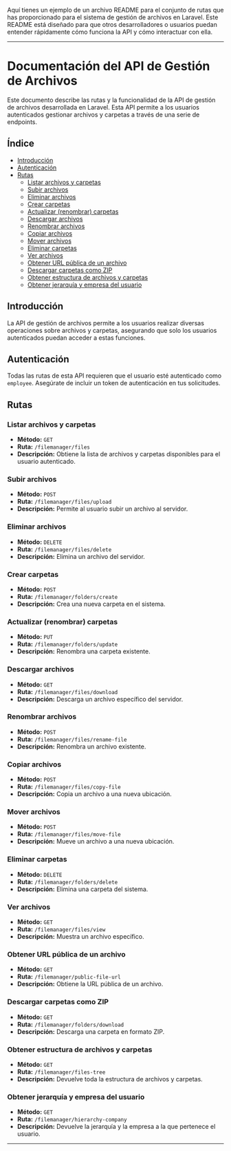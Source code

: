 Aquí tienes un ejemplo de un archivo README para el conjunto de rutas que has proporcionado para el sistema de gestión de archivos en Laravel. Este README está diseñado para que otros desarrolladores o usuarios puedan entender rápidamente cómo funciona la API y cómo interactuar con ella.

---

# Documentación del API de Gestión de Archivos

Este documento describe las rutas y la funcionalidad de la API de gestión de archivos desarrollada en Laravel. Esta API permite a los usuarios autenticados gestionar archivos y carpetas a través de una serie de endpoints.

## Índice

- [Introducción](#introducción)
- [Autenticación](#autenticación)
- [Rutas](#rutas)
    - [Listar archivos y carpetas](#listar-archivos-y-carpetas)
    - [Subir archivos](#subir-archivos)
    - [Eliminar archivos](#eliminar-archivos)
    - [Crear carpetas](#crear-carpetas)
    - [Actualizar (renombrar) carpetas](#actualizar-renombrar-carpetas)
    - [Descargar archivos](#descargar-archivos)
    - [Renombrar archivos](#renombrar-archivos)
    - [Copiar archivos](#copiar-archivos)
    - [Mover archivos](#mover-archivos)
    - [Eliminar carpetas](#eliminar-carpetas)
    - [Ver archivos](#ver-archivos)
    - [Obtener URL pública de un archivo](#obtener-url-pública-de-un-archivo)
    - [Descargar carpetas como ZIP](#descargar-carpetas-como-zip)
    - [Obtener estructura de archivos y carpetas](#obtener-estructura-de-archivos-y-carpetas)
    - [Obtener jerarquía y empresa del usuario](#obtener-jerarquía-y-empresa-del-usuario)

## Introducción

La API de gestión de archivos permite a los usuarios realizar diversas operaciones sobre archivos y carpetas, asegurando que solo los usuarios autenticados puedan acceder a estas funciones.

## Autenticación

Todas las rutas de esta API requieren que el usuario esté autenticado como `employee`. Asegúrate de incluir un token de autenticación en tus solicitudes.

## Rutas

### Listar archivos y carpetas

- **Método:** `GET`
- **Ruta:** `/filemanager/files`
- **Descripción:** Obtiene la lista de archivos y carpetas disponibles para el usuario autenticado.

### Subir archivos

- **Método:** `POST`
- **Ruta:** `/filemanager/files/upload`
- **Descripción:** Permite al usuario subir un archivo al servidor.

### Eliminar archivos

- **Método:** `DELETE`
- **Ruta:** `/filemanager/files/delete`
- **Descripción:** Elimina un archivo del servidor.

### Crear carpetas

- **Método:** `POST`
- **Ruta:** `/filemanager/folders/create`
- **Descripción:** Crea una nueva carpeta en el sistema.

### Actualizar (renombrar) carpetas

- **Método:** `PUT`
- **Ruta:** `/filemanager/folders/update`
- **Descripción:** Renombra una carpeta existente.

### Descargar archivos

- **Método:** `GET`
- **Ruta:** `/filemanager/files/download`
- **Descripción:** Descarga un archivo específico del servidor.

### Renombrar archivos

- **Método:** `POST`
- **Ruta:** `/filemanager/files/rename-file`
- **Descripción:** Renombra un archivo existente.

### Copiar archivos

- **Método:** `POST`
- **Ruta:** `/filemanager/files/copy-file`
- **Descripción:** Copia un archivo a una nueva ubicación.

### Mover archivos

- **Método:** `POST`
- **Ruta:** `/filemanager/files/move-file`
- **Descripción:** Mueve un archivo a una nueva ubicación.

### Eliminar carpetas

- **Método:** `DELETE`
- **Ruta:** `/filemanager/folders/delete`
- **Descripción:** Elimina una carpeta del sistema.

### Ver archivos

- **Método:** `GET`
- **Ruta:** `/filemanager/files/view`
- **Descripción:** Muestra un archivo específico.

### Obtener URL pública de un archivo

- **Método:** `GET`
- **Ruta:** `/filemanager/public-file-url`
- **Descripción:** Obtiene la URL pública de un archivo.

### Descargar carpetas como ZIP

- **Método:** `GET`
- **Ruta:** `/filemanager/folders/download`
- **Descripción:** Descarga una carpeta en formato ZIP.

### Obtener estructura de archivos y carpetas

- **Método:** `GET`
- **Ruta:** `/filemanager/files-tree`
- **Descripción:** Devuelve toda la estructura de archivos y carpetas.

### Obtener jerarquía y empresa del usuario

- **Método:** `GET`
- **Ruta:** `/filemanager/hierarchy-company`
- **Descripción:** Devuelve la jerarquía y la empresa a la que pertenece el usuario.

---
